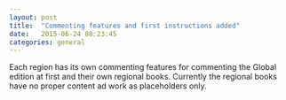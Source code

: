 ```yaml
---
layout: post
title:  "Commenting features and first instructions added"
date:   2015-06-24 08:23:45
categories: general
---
```


Each region has its own commenting features for commenting the Global edition at first and their own regional books. Currently the regional books have no proper content ad work as placeholders only.


[jekyll-gh]: https://github.com/mojombo/jekyll
[jekyll]:    http://jekyllrb.com
